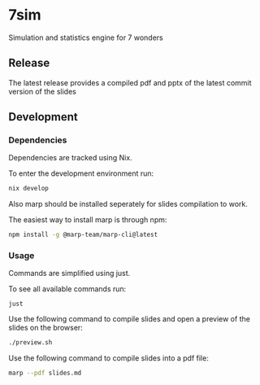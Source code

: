 # 7sim

Simulation and statistics engine for 7 wonders

## Release

The latest release provides a compiled pdf and pptx of the latest commit version of the slides

## Development

### Dependencies

Dependencies are tracked using Nix.

To enter the development environment run:

```sh
nix develop
```

Also marp should be installed seperately for slides compilation to work.

The easiest way to install marp is through npm:

```sh
npm install -g @marp-team/marp-cli@latest
```

### Usage

Commands are simplified using just.

To see all available commands run:

```
just
```

Use the following command to compile slides and open a preview of the slides on the browser:

```sh
./preview.sh
```

Use the following command to compile slides into a pdf file:

```sh
marp --pdf slides.md
```
